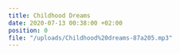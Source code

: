 ```yaml
---
title: Childhood Dreams
date: 2020-07-13 00:38:00 +02:00
position: 0
file: "/uploads/Childhood%20dreams-87a205.mp3"
---
```


